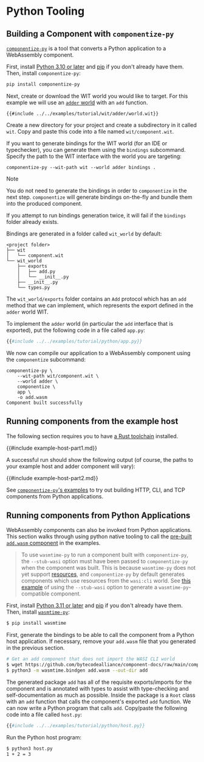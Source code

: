 # Python Tooling

## Building a Component with `componentize-py`

[`componentize-py`](https://github.com/bytecodealliance/componentize-py) is a tool
that converts a Python
application to a WebAssembly component.

First, install [Python 3.10 or later](https://www.python.org/) and [pip](https://pypi.org/project/pip/)
if you don't already have them. Then, install `componentize-py`:

```sh
pip install componentize-py
```

Next, create or download the WIT world you would like to target.
For this example we will use an [`adder` world][adder-wit] with an `add` function.

```wit
{{#include ../../examples/tutorial/wit/adder/world.wit}}
```

Create a new directory for your project and create a subdirectory in it called `wit`.
Copy and paste this code into a file named `wit/component.wit`.

If you want to generate bindings for the WIT world (for an IDE or typechecker),
you can generate them using the `bindings` subcommand.
Specify the path to the WIT interface with the world you are targeting:

```console
componentize-py --wit-path wit --world adder bindings .
```

> [!NOTE]
> You do not need to generate the bindings in order to `componentize` in the next step.
>`componentize` will generate bindings on-the-fly and bundle them into the produced component.
>
> If you attempt to run bindings generation twice, it will fail if the `bindings` folder already exists.

Bindings are generated in a folder called `wit_world` by default:

```
<project folder>
├── wit
│   └── component.wit
└── wit_world
    ├── exports
    │   ├── add.py
    │   └── __init__.py
    ├── __init__.py
    └── types.py
```

The `wit_world/exports` folder contains an `Add` protocol which has an `add` method that we can implement,
which represents the export defined in the `adder` world WIT.

To implement the `adder` world (in particular the `add` interface that is exported),
put the following code in a file called `app.py`:

```py
{{#include ../../examples/tutorial/python/app.py}}
```

We now can compile our application to a WebAssembly component using the `componentize` subcommand:

```console
componentize-py \
    --wit-path wit/component.wit \
    --world adder \
    componentize \
    app \
    -o add.wasm
Component built successfully
```

## Running components from the example host

The following section requires you to have [a Rust toolchain][rust] installed.

{{#include example-host-part1.md}}

A successful run should show the following output
(of course, the paths to your example host and adder component will vary):

{{#include example-host-part2.md}}

[rust]: https://www.rust-lang.org/learn/get-started

See [`componentize-py`'s examples](https://github.com/bytecodealliance/componentize-py/tree/main/examples)
to try out building HTTP, CLI, and TCP components from Python applications.

## Running components from Python Applications

WebAssembly components can also be invoked from Python applications.
This section walks through using python native tooling to call the [pre-built `add.wasm` component][add-wasm] in the examples.

> To use `wasmtime-py` to run a component built with `componentize-py`,
> the `--stub-wasi` option must have been passed to `componentize-py`
> when the component was built.
> This is because `wasmtime-py` does not yet support [resources](../design/wit.md#resources),
> and `componentize-py` by default generates components which use resources from the `wasi:cli` world.
> See [this example](https://github.com/bytecodealliance/componentize-py/tree/main/examples/sandbox)
> of using the `--stub-wasi` option to generate a `wasmtime-py`-compatible component.

First, install [Python 3.11 or later](https://www.python.org/) and [pip](https://pypi.org/project/pip/) if you don't already have them.
Then, install [`wasmtime-py`](https://github.com/bytecodealliance/wasmtime-py):

```sh
$ pip install wasmtime
```

First, generate the bindings to be able to call the component from a Python host application.
If necessary, remove your `add.wasm` file that you generated in the previous section.

```sh
# Get an add component that does not import the WASI CLI world
$ wget https://github.com/bytecodealliance/component-docs/raw/main/component-model/examples/example-host/add.wasm
$ python3 -m wasmtime.bindgen add.wasm --out-dir add
```

The generated package `add` has all of the requisite exports/imports for the component
and is annotated with types to assist with type-checking and self-documentation as much as possible.
Inside the package is a `Root` class with an `add` function
that calls the component's exported `add` function.
We can now write a Python program that calls `add`.
Copy/paste the following code into a file called `host.py`:

```py
{{#include ../../examples/tutorial/python/host.py}}
```

Run the Python host program:

```sh
$ python3 host.py
1 + 2 = 3
```

[add-wasm]: https://github.com/bytecodealliance/component-docs/blob/main/component-model/examples/example-host/add.wasm

[adder-wit]: https://github.com/bytecodealliance/component-docs/tree/main/component-model/examples/tutorial/wit/adder/world.wit

[!NOTE]: #
